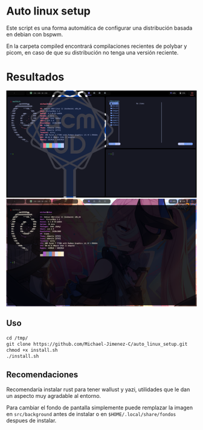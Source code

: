 # Auto linux setup

Este script es una forma automática de configurar una distribución basada en debian con bspwm.

En la carpeta compiled encontrará compilaciones recientes de polybar y picom, en caso de que su distribución no tenga una versión reciente.

# Resultados

<img src='docs/preview1.png'><img/>
<img src='docs/preview2.png'><img/>

## Uso

```
cd /tmp/
git clone https://github.com/Michael-Jimenez-C/auto_linux_setup.git
chmod +x install.sh
./install.sh
```

## Recomendaciones

Recomendaría instalar rust para tener wallust y yazi, utilidades que le dan un aspecto muy agradable al entorno.

Para cambiar el fondo de pantalla simplemente puede remplazar la imagen en ``src/background`` antes de instalar o en ``$HOME/.local/share/fondos`` despues de instalar.
